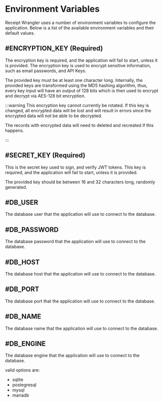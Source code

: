 # Environment Variables

Receipt Wrangler uses a number of environment variables to configure the application. Below is a list of the available
environment variables and their default values.

## #ENCRYPTION_KEY (Required)

The encryption key is required, and the application will fail to start, unless it is provided. The encryption key is
used to encrypt sensitive information, such as email passwords, and API Keys.

The provided key must be at least one character long. Internally, the provided keys are transformed using the MD5
hashing algorithm, thus, every key input will have an output of 128 bits which is then used to encrypt and decrypt via
AES-128 bit encryption.

:::warning
This encryption key cannot currently be rotated. If this key is changed, all encrypted data will be lost and will result
in errors since the encrypted data will not be able to be decrypted.

The records with encrypted data will need to deleted and recreated if this happens.

:::

## #SECRET_KEY (Required)

This is the secret key used to sign, and verify JWT tokens. This key is required, and the application will fail to
start, unless it is provided.

The provided key should be between 16 and 32 characters long, randomly generated.

## #DB_USER

The database user that the application will use to connect to the database.

## #DB_PASSWORD

The database password that the application will use to connect to the database.

## #DB_HOST

The database host that the application will use to connect to the database.

## #DB_PORT

The database port that the application will use to connect to the database.

## #DB_NAME

The database name that the application will use to connect to the database.

## #DB_ENGINE

The database engine that the application will use to connect to the database.

valid options are:

* sqlite
* postegresql
* mysql
* mariadb
